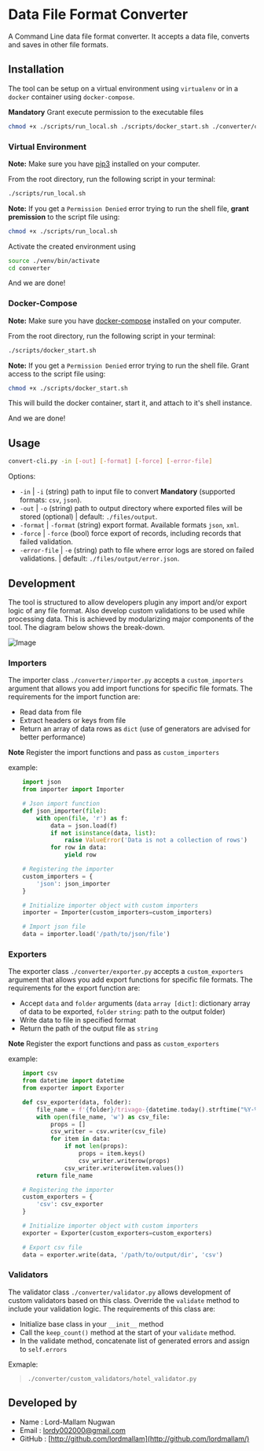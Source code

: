 # Data File Format Converter

A Command Line data file format converter. It accepts a data file, converts and saves in other file formats.

## Installation

The tool can be setup on a virtual environment using `virtualenv` or in a `docker` container using `docker-compose`.

**Mandatory** Grant execute permission to the executable files

```bash
chmod +x ./scripts/run_local.sh ./scripts/docker_start.sh ./converter/convert-cli.py
```

### Virtual Environment

**Note:** Make sure you have [pip3](https://pip.pypa.io/en/stable/) installed on your computer.

From the root directory, run the following script in your terminal:

```bash
./scripts/run_local.sh
```

**Note:** If you get a `Permission Denied` error trying to run the shell file, **grant premission** to the script file using:

```bash
chmod +x ./scripts/run_local.sh
```

Activate the created environment using

```bash
source ./venv/bin/activate
cd converter
```

And we are done!


### Docker-Compose

**Note:** Make sure you have [docker-compose](https://docs.docker.com/compose/install/) installed on your computer.

From the root directory, run the following script in your terminal:

```bash
./scripts/docker_start.sh
```

**Note:** If you get a `Permission Denied` error trying to run the shell file. Grant access to the script file using:

```bash
chmod +x ./scripts/docker_start.sh
```
This will build the docker container, start it, and attach to it's shell instance.

And we are done!



## Usage


```bash
convert-cli.py -in [-out] [-format] [-force] [-error-file]
```

Options:

  - `-in`           | `-i`      (string) path to input file to convert **Mandatory** (supported formats: `csv`, `json`).
  - `-out`          | `-o`      (string) path to output directory where exported files will be stored (optional) | default: `./files/output`.
  - `-format`       | `-format` (string) export format. Available formats `json`, `xml`.
  - `-force`        | `-force`  (bool) force export of records, including records that failed validation.
  - `-error-file`   | `-e`      (string) path to file where error logs are stored on failed validations. | default: `./files/output/error.json`.


## Development

The tool is structured to allow developers plugin any import and/or export logic of any file format. Also develop custom validations to be used while processing data. This is achieved by modularizing major components of the tool. The diagram below shows the break-down.

![Image](https://raw.githubusercontent.com/lordmallam/File-Converter-CLI/master/image.png)

### Importers

The importer class `./converter/importer.py` accepts a `custom_importers` argument that allows you add import functions for specific file formats.
The requirements for the import function are:
-   Read data from file
-   Extract headers or keys from file
-   Return an array of data rows as `dict` (use of generators are advised for better performance)

**Note** Register the import functions and pass as `custom_importers`

example:
```python
    import json
    from importer import Importer

    # Json import function
    def json_importer(file):
        with open(file, 'r') as f:
            data = json.load(f)
            if not isinstance(data, list):
                raise ValueError('Data is not a collection of rows')
            for row in data:
                yield row

    # Registering the importer
    custom_importers = {
        'json': json_importer
    }

    # Initialize importer object with custom importers
    importer = Importer(custom_importers=custom_importers)

    # Import json file
    data = importer.load('/path/to/json/file')
```

### Exporters

The exporter class `./converter/exporter.py` accepts a `custom_exporters` argument that allows you add export functions for specific file formats.
The requirements for the export function are:
-   Accept `data` and `folder` arguments (`data` `array [dict]`: dictionary array of data to be exported, `folder` `string`: path to the output folder)
-   Write data to file in specified format
-   Return the path of the output file as `string`

**Note** Register the export functions and pass as `custom_exporters`

example:
```python
    import csv
    from datetime import datetime
    from exporter import Exporter

    def csv_exporter(data, folder):
        file_name = f'{folder}/trivago-{datetime.today().strftime("%Y-%m-%d-%H-%M-%S")}.csv'
        with open(file_name, 'w') as csv_file:
            props = []
            csv_writer = csv.writer(csv_file)
            for item in data:
                if not len(props):
                    props = item.keys()
                    csv_writer.writerow(props)
                csv_writer.writerow(item.values())
        return file_name

    # Registering the importer
    custom_exporters = {
        'csv': csv_exporter
    }

    # Initialize importer object with custom importers
    exporter = Exporter(custom_exporters=custom_exporters)

    # Export csv file
    data = exporter.write(data, '/path/to/output/dir', 'csv')
```

### Validators

The validator class `./converter/validator.py` allows development of custom validators based on this class. Override the `validate` method to include your validation logic.
The requirements of this class are:
- Initialize base class in your `__init__` method
- Call the `keep_count()` method at the start of your `validate` method.
- In the validate method, concatenate list of generated errors and assign to `self.errors`

Exmaple:
> `./converter/custom_validators/hotel_validator.py`


## Developed by

-   Name    :   Lord-Mallam Nugwan
-   Email   :   lordy002000@gmail.com
-   GitHub  :   [http://github.com/lordmallam](http://github.com/lordmallam/)

